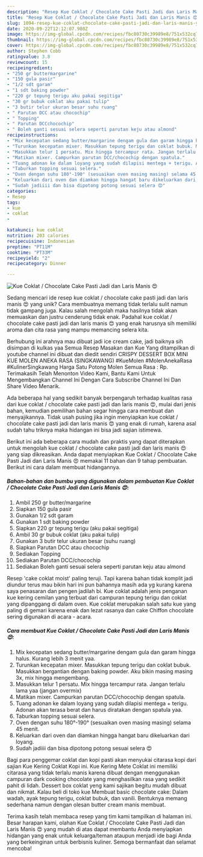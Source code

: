 ```yaml
---
description: "Resep Kue Coklat / Chocolate Cake Pasti Jadi dan Laris Manis 😍 yang Bikin Ngiler"
title: "Resep Kue Coklat / Chocolate Cake Pasti Jadi dan Laris Manis 😍 yang Bikin Ngiler"
slug: 1094-resep-kue-coklat-chocolate-cake-pasti-jadi-dan-laris-manis-yang-bikin-ngiler
date: 2020-09-22T12:12:07.980Z
image: https://img-global.cpcdn.com/recipes/fbc80730c39989e8/751x532cq70/kue-coklat-chocolate-cake-pasti-jadi-dan-laris-manis-😍-foto-resep-utama.jpg
thumbnail: https://img-global.cpcdn.com/recipes/fbc80730c39989e8/751x532cq70/kue-coklat-chocolate-cake-pasti-jadi-dan-laris-manis-😍-foto-resep-utama.jpg
cover: https://img-global.cpcdn.com/recipes/fbc80730c39989e8/751x532cq70/kue-coklat-chocolate-cake-pasti-jadi-dan-laris-manis-😍-foto-resep-utama.jpg
author: Stephen Cobb
ratingvalue: 3.8
reviewcount: 15
recipeingredient:
- "250 gr buttermargarine"
- "150 gula pasir"
- "1/2 sdt garam"
- "1 sdt baking powder"
- "220 gr tepung terigu aku pakai segitiga"
- "30 gr bubuk coklat aku pakai tulip"
- "3 butir telur ukuran besar suhu ruang"
- " Parutan DCC atau chocochip"
- " Topping"
- " Parutan DCCchocochip"
- " Boleh ganti sesuai selera seperti parutan keju atau almond"
recipeinstructions:
- "Mix kecepatan sedang butter/margarine dengam gula dan garam hingga halus. Kurang lebih 3 menit yaa."
- "Turunkan kecepatan mixer. Masukkan tepung terigu dan coklat bubuk. Masukkan bergantian dengan baking powder. Aku bikin masing masing 3x, mix hingga mengembang."
- "Masukkan telur 1 persatu. Mix hingga tercampur rata. Jangan terlalu lama yaa (jangan overmix)"
- "Matikan mixer. Campurkan parutan DCC/chocochip dengan spatula."
- "Tuang adonan ke dalam loyang yang sudah dilapisi mentega + terigu. Adonan akan terasa berat dan harus diratakan dengan spatula yaa."
- "Taburkan topping sesuai selera."
- "Oven dengan suhu 180°-190° (sesuaikan oven masing masing) selama 45 menit."
- "Keluarkan dari oven dan diamkan hingga hangat baru dikeluarkan dari loyang."
- "Sudah jadiiii dan bisa dipotong potong sesuai selera 😍"
categories:
- Resep
tags:
- kue
- coklat
- 

katakunci: kue coklat  
nutrition: 203 calories
recipecuisine: Indonesian
preptime: "PT11M"
cooktime: "PT33M"
recipeyield: "2"
recipecategory: Dinner

---
```



![Kue Coklat / Chocolate Cake Pasti Jadi dan Laris Manis 😍](https://img-global.cpcdn.com/recipes/fbc80730c39989e8/751x532cq70/kue-coklat-chocolate-cake-pasti-jadi-dan-laris-manis-😍-foto-resep-utama.jpg)

Sedang mencari ide resep kue coklat / chocolate cake pasti jadi dan laris manis 😍 yang unik? Cara membuatnya memang tidak terlalu sulit namun tidak gampang juga. Kalau salah mengolah maka hasilnya tidak akan memuaskan dan justru cenderung tidak enak. Padahal kue coklat / chocolate cake pasti jadi dan laris manis 😍 yang enak harusnya sih memiliki aroma dan cita rasa yang mampu memancing selera kita.

Berhubung ini arahnya mau dibuat jadi ice cream cake, jadi baiknya sih disimpan di kulkas yaa Semua Resep Masakan dan Kue Yang ditampilkan di youtube channel ini dibuat dan diedit sendiri CRISPY DESSERT BOX MINI KUE MOLEN ANEKA RASA (SINGKAWANG) #KueMolen #MolenAnekaRasa #KulinerSingkawang Harga Satu Potong Molen Semua Rasa : Rp. Terimakasih Telah Menonton Video Kami, Bantu Kami Untuk Mengembangkan Channel Ini Dengan Cara Subscribe Channel Ini Dan Share Video Menarik.

Ada beberapa hal yang sedikit banyak berpengaruh terhadap kualitas rasa dari kue coklat / chocolate cake pasti jadi dan laris manis 😍, mulai dari jenis bahan, kemudian pemilihan bahan segar hingga cara membuat dan menyajikannya. Tidak usah pusing jika ingin menyiapkan kue coklat / chocolate cake pasti jadi dan laris manis 😍 yang enak di rumah, karena asal sudah tahu triknya maka hidangan ini bisa jadi sajian istimewa.


Berikut ini ada beberapa cara mudah dan praktis yang dapat diterapkan untuk mengolah kue coklat / chocolate cake pasti jadi dan laris manis 😍 yang siap dikreasikan. Anda dapat menyiapkan Kue Coklat / Chocolate Cake Pasti Jadi dan Laris Manis 😍 memakai 11 bahan dan 9 tahap pembuatan. Berikut ini cara dalam membuat hidangannya.

<!--inarticleads1-->

##### Bahan-bahan dan bumbu yang digunakan dalam pembuatan Kue Coklat / Chocolate Cake Pasti Jadi dan Laris Manis 😍:

1. Ambil 250 gr butter/margarine
1. Siapkan 150 gula pasir
1. Gunakan 1/2 sdt garam
1. Gunakan 1 sdt baking powder
1. Siapkan 220 gr tepung terigu (aku pakai segitiga)
1. Ambil 30 gr bubuk coklat (aku pakai tulip)
1. Gunakan 3 butir telur ukuran besar (suhu ruang)
1. Siapkan  Parutan DCC atau chocochip
1. Sediakan  Topping
1. Sediakan  Parutan DCC/chocochip
1. Sediakan  Boleh ganti sesuai selera seperti parutan keju atau almond


Resep &#39;cake coklat moist&#39; paling teruji. Tapi karena bahan tidak komplit jadi diundur terus mau bikin hari ini pun bahannya masih ada yg kurang karena saya penasaran dan pengen jadilah bi. Kue coklat adalah jenis penganan kue kering cemilan yang terbuat dari campuran tepung terigu dan coklat yang dipanggang di dalam oven. Kue coklat merupakan salah satu kue yang paling di gemari karena enak dan lezat rasanya dan cake Chiffon chocolate sering digunakan di acara - acara. 

<!--inarticleads2-->

##### Cara membuat Kue Coklat / Chocolate Cake Pasti Jadi dan Laris Manis 😍:

1. Mix kecepatan sedang butter/margarine dengam gula dan garam hingga halus. Kurang lebih 3 menit yaa.
1. Turunkan kecepatan mixer. Masukkan tepung terigu dan coklat bubuk. Masukkan bergantian dengan baking powder. Aku bikin masing masing 3x, mix hingga mengembang.
1. Masukkan telur 1 persatu. Mix hingga tercampur rata. Jangan terlalu lama yaa (jangan overmix)
1. Matikan mixer. Campurkan parutan DCC/chocochip dengan spatula.
1. Tuang adonan ke dalam loyang yang sudah dilapisi mentega + terigu. Adonan akan terasa berat dan harus diratakan dengan spatula yaa.
1. Taburkan topping sesuai selera.
1. Oven dengan suhu 180°-190° (sesuaikan oven masing masing) selama 45 menit.
1. Keluarkan dari oven dan diamkan hingga hangat baru dikeluarkan dari loyang.
1. Sudah jadiiii dan bisa dipotong potong sesuai selera 😍


Bagi para penggemar coklat dan kopi pasti akan menyukai citarasa kopi dari sajian Kue Kering Coklat Kopi ini. Kue Kering Mete Coklat ini memiliki citarasa yang tidak terlalu manis karena dibuat dengan menggunakan campuran dark cooking chocolate yang menghasilkan rasa yang sedikit pahit di lidah. Dessert box coklat yeng kami sajikan begitu mudah dibuat dan nikmat. Kalau beli di toko kue Membuat basic chocolate cake: Dalam wadah, ayak tepung terigu, coklat bubuk, dan vanili. Bentuknya memang sederhana namun dengan olesan butter cream manis membuat. 

Terima kasih telah membaca resep yang tim kami tampilkan di halaman ini. Besar harapan kami, olahan Kue Coklat / Chocolate Cake Pasti Jadi dan Laris Manis 😍 yang mudah di atas dapat membantu Anda menyiapkan hidangan yang enak untuk keluarga/teman ataupun menjadi ide bagi Anda yang berkeinginan untuk berbisnis kuliner. Semoga bermanfaat dan selamat mencoba!
